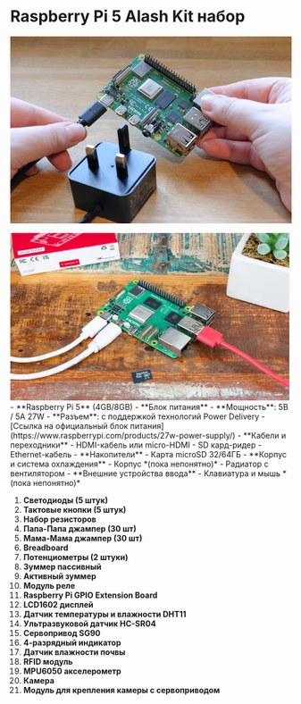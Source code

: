 # Raspberry Pi 5 Alash Kit набор
![Кабель питания](https://raw.githubusercontent.com/diaskabdualiev/RaspberryPi-Kit/main/cable-power.png)

<img src="https://github.com/diaskabdualiev/RaspberryPi-Kit/blob/main/6aebb638-e088-4b28-bbfd-67eae784ca3b_PI_5_FEATURE.png" alt="PI 5 FEATURE" width="500" height="300">
- **Raspberry Pi 5** (4GB/8GB)
- **Блок питания**
    - **Мощность**: 5В / 5A 27W
    - **Разъем**: с поддержкой технологий Power Delivery
    - [Ссылка на официальный блок питания](https://www.raspberrypi.com/products/27w-power-supply/)
- **Кабели и переходники**
    - HDMI-кабель или micro-HDMI
    - SD кард-ридер
    - Ethernet-кабель
- **Накопители**
    - Карта microSD 32/64ГБ
- **Корпус и система охлаждения**
    - Корпус *(пока непонятно)*
    - Радиатор с вентилятором
- **Внешние устройства ввода**
    - Клавиатура и мышь *(пока непонятно)*


1. **Светодиоды (5 штук)**
2. **Тактовые кнопки (5 штук)**
3. **Набор резисторов**
4. **Папа-Папа джампер (30 шт)**
5. **Мама-Мама джампер (30 шт)**
6. **Breadboard**
7. **Потенциометры (2 штуки)**
8. **Зуммер пассивный**
9. **Активный зуммер**
10. **Модуль реле**
11. **Raspberry Pi GPIO Extension Board**
12. **LCD1602 дисплей**
13. **Датчик температуры и влажности DHT11**
14. **Ультразвуковой датчик HC-SR04**
15. **Сервопривод SG90**
16. **4-разрядный индикатор**
17. **Датчик влажности почвы**
18. **RFID модуль**
19. **MPU6050 акселерометр**
20. **Камера**
21. **Модуль для крепления камеры с сервоприводом**
